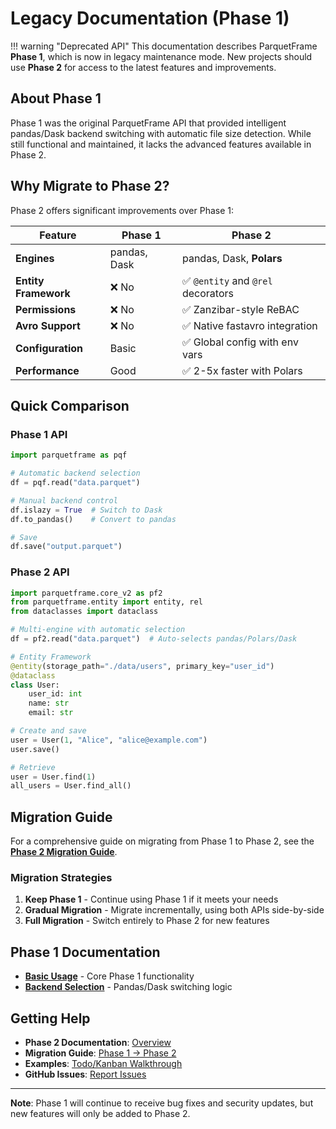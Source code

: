 # Legacy Documentation (Phase 1)

!!! warning "Deprecated API"
    This documentation describes ParquetFrame **Phase 1**, which is now in legacy maintenance mode. New projects should use **Phase 2** for access to the latest features and improvements.

## About Phase 1

Phase 1 was the original ParquetFrame API that provided intelligent pandas/Dask backend switching with automatic file size detection. While still functional and maintained, it lacks the advanced features available in Phase 2.

## Why Migrate to Phase 2?

Phase 2 offers significant improvements over Phase 1:

| Feature | Phase 1 | Phase 2 |
|---------|---------|---------|
| **Engines** | pandas, Dask | pandas, Dask, **Polars** |
| **Entity Framework** | ❌ No | ✅ `@entity` and `@rel` decorators |
| **Permissions** | ❌ No | ✅ Zanzibar-style ReBAC |
| **Avro Support** | ❌ No | ✅ Native fastavro integration |
| **Configuration** | Basic | ✅ Global config with env vars |
| **Performance** | Good | ✅ 2-5x faster with Polars |

## Quick Comparison

### Phase 1 API
```python
import parquetframe as pqf

# Automatic backend selection
df = pqf.read("data.parquet")

# Manual backend control
df.islazy = True  # Switch to Dask
df.to_pandas()    # Convert to pandas

# Save
df.save("output.parquet")
```

### Phase 2 API
```python
import parquetframe.core_v2 as pf2
from parquetframe.entity import entity, rel
from dataclasses import dataclass

# Multi-engine with automatic selection
df = pf2.read("data.parquet")  # Auto-selects pandas/Polars/Dask

# Entity Framework
@entity(storage_path="./data/users", primary_key="user_id")
@dataclass
class User:
    user_id: int
    name: str
    email: str

# Create and save
user = User(1, "Alice", "alice@example.com")
user.save()

# Retrieve
user = User.find(1)
all_users = User.find_all()
```

## Migration Guide

For a comprehensive guide on migrating from Phase 1 to Phase 2, see the **[Phase 2 Migration Guide](../getting-started/migration.md)**.

### Migration Strategies

1. **Keep Phase 1** - Continue using Phase 1 if it meets your needs
2. **Gradual Migration** - Migrate incrementally, using both APIs side-by-side
3. **Full Migration** - Switch entirely to Phase 2 for new features

## Phase 1 Documentation

- **[Basic Usage](legacy-basic-usage.md)** - Core Phase 1 functionality
- **[Backend Selection](legacy-backends.md)** - Pandas/Dask switching logic

## Getting Help

- **Phase 2 Documentation**: [Overview](../phase2/README.md)
- **Migration Guide**: [Phase 1 → Phase 2](../getting-started/migration.md)
- **Examples**: [Todo/Kanban Walkthrough](../tutorials/todo-kanban-walkthrough.md)
- **GitHub Issues**: [Report Issues](https://github.com/leechristophermurray/parquetframe/issues)

---

**Note**: Phase 1 will continue to receive bug fixes and security updates, but new features will only be added to Phase 2.
